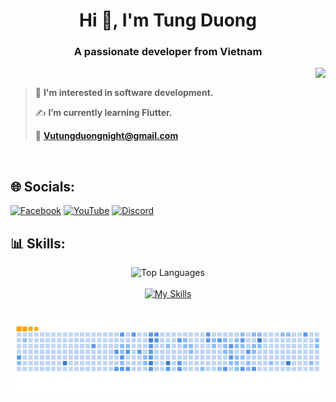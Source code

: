 <h1 align="center">Hi 👋, I'm Tung Duong</h1>
<p align="center">
  <h3 align="center">A passionate developer from Vietnam</h3>
</p>

<img align="right" src="https://visitor-badge.laobi.icu/badge?page_id=Devcujx2112.Devcujx2112" />
<br/>

> 👀 **I'm interested in software development.**
> 
> ✍ **I’m currently learning Flutter.**
>
> 💼 **Vutungduongnight@gmail.com**

<br/>

## 🌐 Socials:
[![Facebook](https://img.shields.io/badge/Facebook-%231877F2.svg?logo=Facebook&logoColor=white)](https://facebook.com/https://www.facebook.com/profile.php?id=100025377165179) [![YouTube](https://img.shields.io/badge/YouTube-%23FF0000.svg?logo=YouTube&logoColor=white)](https://youtube.com/@https://www.youtube.com/@Devcujx) [![Discord](https://img.shields.io/badge/Discord-%237289DA.svg?logo=discord&logoColor=white)](https://discordapp.com/users/902734881216409612) 


##  📊 Skills:

<div align="center">
    <img src="https://github-readme-stats.vercel.app/api/top-langs/?username=Devcujx2112&theme=dark&hide_border=false&include_all_commits=false&count_private=false&layout=compact" alt="Top Languages" />
  <br/>
    <br>
    <a href="https://skillicons.dev">
        <img src="https://skillicons.dev/icons?i=cpp,flutter,dart,java,php,apple,androidstudio,idea,github" alt="My Skills" />
    </a>
</div>
<br/>
<br>




<div align="center">
  <img src="https://github.com/Devcujx2112/Devcujx2112/blob/output/github-contribution-grid-snake.gif" alt="snake gif" />
</div>

